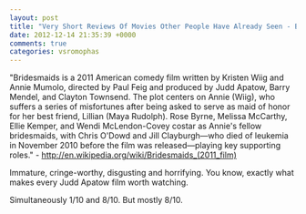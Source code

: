 ```yaml
---
layout: post
title: "Very Short Reviews Of Movies Other People Have Already Seen - Bridesmaids [2011]"
date: 2012-12-14 21:35:39 +0000
comments: true
categories: vsromophas
---
```


"Bridesmaids is a 2011 American comedy film written by Kristen Wiig and Annie Mumolo, directed by Paul Feig and produced by Judd Apatow, Barry Mendel, and Clayton Townsend. The plot centers on Annie (Wiig), who suffers a series of misfortunes after being asked to serve as maid of honor for her best friend, Lillian (Maya Rudolph). Rose Byrne, Melissa McCarthy, Ellie Kemper, and Wendi McLendon-Covey costar as Annie's fellow bridesmaids, with Chris O'Dowd and Jill Clayburgh—who died of leukemia in November 2010 before the film was released—playing key supporting roles." - http://en.wikipedia.org/wiki/Bridesmaids_(2011_film)

Immature, cringe-worthy, disgusting and horrifying. You know, exactly what makes every Judd Apatow film worth watching.

Simultaneously 1/10 and 8/10. But mostly 8/10.